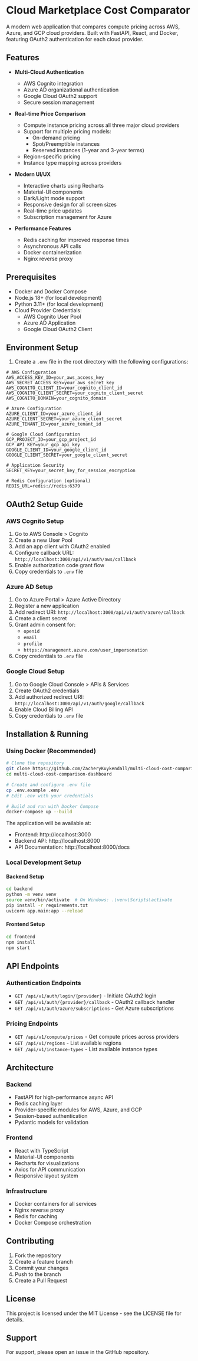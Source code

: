 # Cloud Marketplace Cost Comparator

A modern web application that compares compute pricing across AWS, Azure, and GCP cloud providers. Built with FastAPI, React, and Docker, featuring OAuth2 authentication for each cloud provider.

## Features

- **Multi-Cloud Authentication**
  - AWS Cognito integration
  - Azure AD organizational authentication
  - Google Cloud OAuth2 support
  - Secure session management

- **Real-time Price Comparison**
  - Compute instance pricing across all three major cloud providers
  - Support for multiple pricing models:
    - On-demand pricing
    - Spot/Preemptible instances
    - Reserved instances (1-year and 3-year terms)
  - Region-specific pricing
  - Instance type mapping across providers

- **Modern UI/UX**
  - Interactive charts using Recharts
  - Material-UI components
  - Dark/Light mode support
  - Responsive design for all screen sizes
  - Real-time price updates
  - Subscription management for Azure

- **Performance Features**
  - Redis caching for improved response times
  - Asynchronous API calls
  - Docker containerization
  - Nginx reverse proxy

## Prerequisites

- Docker and Docker Compose
- Node.js 18+ (for local development)
- Python 3.11+ (for local development)
- Cloud Provider Credentials:
  - AWS Cognito User Pool
  - Azure AD Application
  - Google Cloud OAuth2 Client

## Environment Setup

1. Create a `.env` file in the root directory with the following configurations:

```env
# AWS Configuration
AWS_ACCESS_KEY_ID=your_aws_access_key
AWS_SECRET_ACCESS_KEY=your_aws_secret_key
AWS_COGNITO_CLIENT_ID=your_cognito_client_id
AWS_COGNITO_CLIENT_SECRET=your_cognito_client_secret
AWS_COGNITO_DOMAIN=your_cognito_domain

# Azure Configuration
AZURE_CLIENT_ID=your_azure_client_id
AZURE_CLIENT_SECRET=your_azure_client_secret
AZURE_TENANT_ID=your_azure_tenant_id

# Google Cloud Configuration
GCP_PROJECT_ID=your_gcp_project_id
GCP_API_KEY=your_gcp_api_key
GOOGLE_CLIENT_ID=your_google_client_id
GOOGLE_CLIENT_SECRET=your_google_client_secret

# Application Security
SECRET_KEY=your_secret_key_for_session_encryption

# Redis Configuration (optional)
REDIS_URL=redis://redis:6379
```

## OAuth2 Setup Guide

### AWS Cognito Setup
1. Go to AWS Console > Cognito
2. Create a new User Pool
3. Add an app client with OAuth2 enabled
4. Configure callback URL: `http://localhost:3000/api/v1/auth/aws/callback`
5. Enable authorization code grant flow
6. Copy credentials to `.env` file

### Azure AD Setup
1. Go to Azure Portal > Azure Active Directory
2. Register a new application
3. Add redirect URI: `http://localhost:3000/api/v1/auth/azure/callback`
4. Create a client secret
5. Grant admin consent for:
   - `openid`
   - `email`
   - `profile`
   - `https://management.azure.com/user_impersonation`
6. Copy credentials to `.env` file

### Google Cloud Setup
1. Go to Google Cloud Console > APIs & Services
2. Create OAuth2 credentials
3. Add authorized redirect URI: `http://localhost:3000/api/v1/auth/google/callback`
4. Enable Cloud Billing API
5. Copy credentials to `.env` file

## Installation & Running

### Using Docker (Recommended)

```bash
# Clone the repository
git clone https://github.com/ZacheryKuykendall/multi-cloud-cost-comparison-dashboard.git
cd multi-cloud-cost-comparison-dashboard

# Create and configure .env file
cp .env.example .env
# Edit .env with your credentials

# Build and run with Docker Compose
docker-compose up --build
```

The application will be available at:
- Frontend: http://localhost:3000
- Backend API: http://localhost:8000
- API Documentation: http://localhost:8000/docs

### Local Development Setup

#### Backend Setup
```bash
cd backend
python -m venv venv
source venv/bin/activate  # On Windows: .\venv\Scripts\activate
pip install -r requirements.txt
uvicorn app.main:app --reload
```

#### Frontend Setup
```bash
cd frontend
npm install
npm start
```

## API Endpoints

### Authentication Endpoints
- `GET /api/v1/auth/login/{provider}` - Initiate OAuth2 login
- `GET /api/v1/auth/{provider}/callback` - OAuth2 callback handler
- `GET /api/v1/auth/azure/subscriptions` - Get Azure subscriptions

### Pricing Endpoints
- `GET /api/v1/compute/prices` - Get compute prices across providers
- `GET /api/v1/regions` - List available regions
- `GET /api/v1/instance-types` - List available instance types

## Architecture

### Backend
- FastAPI for high-performance async API
- Redis caching layer
- Provider-specific modules for AWS, Azure, and GCP
- Session-based authentication
- Pydantic models for validation

### Frontend
- React with TypeScript
- Material-UI components
- Recharts for visualizations
- Axios for API communication
- Responsive layout system

### Infrastructure
- Docker containers for all services
- Nginx reverse proxy
- Redis for caching
- Docker Compose orchestration

## Contributing

1. Fork the repository
2. Create a feature branch
3. Commit your changes
4. Push to the branch
5. Create a Pull Request

## License

This project is licensed under the MIT License - see the LICENSE file for details.

## Support

For support, please open an issue in the GitHub repository. 